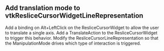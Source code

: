 ## Add translation mode to vtkResliceCursorWidgetLineRepresentation

Add a binding on Alt+LeftClick on the ResliceCursorWidget to allow the user to translate a single axis.
Add a TranslateAction to the ResliceCursorWidget to trigger this behavior.
Modify the ResliceCursorLineRepresentation so that the ManipulationMode drives which type of interaction is triggered.
